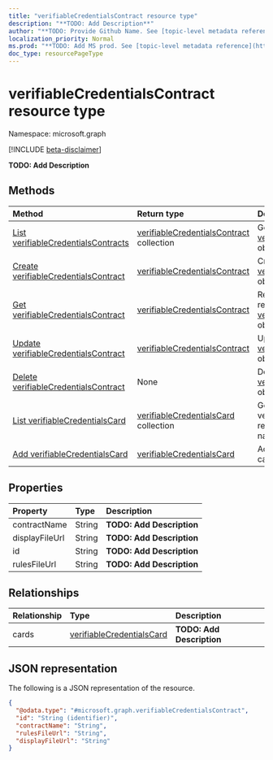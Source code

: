 ```yaml
---
title: "verifiableCredentialsContract resource type"
description: "**TODO: Add Description**"
author: "**TODO: Provide Github Name. See [topic-level metadata reference](https://msgo.azurewebsites.net/add/document/guidelines/metadata.html#topic-level-metadata)**"
localization_priority: Normal
ms.prod: "**TODO: Add MS prod. See [topic-level metadata reference](https://msgo.azurewebsites.net/add/document/guidelines/metadata.html#topic-level-metadata)**"
doc_type: resourcePageType
---
```


# verifiableCredentialsContract resource type

Namespace: microsoft.graph

[!INCLUDE [beta-disclaimer](../../includes/beta-disclaimer.md)]

**TODO: Add Description**

## Methods
|Method|Return type|Description|
|:---|:---|:---|
|[List verifiableCredentialsContracts](../api/verifiablecredentialscontract-list.md)|[verifiableCredentialsContract](../resources/verifiablecredentialscontract.md) collection|Get a list of the [verifiableCredentialsContract](../resources/verifiablecredentialscontract.md) objects and their properties.|
|[Create verifiableCredentialsContract](../api/verifiablecredentialscontract-create.md)|[verifiableCredentialsContract](../resources/verifiablecredentialscontract.md)|Create a new [verifiableCredentialsContract](../resources/verifiablecredentialscontract.md) object.|
|[Get verifiableCredentialsContract](../api/verifiablecredentialscontract-get.md)|[verifiableCredentialsContract](../resources/verifiablecredentialscontract.md)|Read the properties and relationships of a [verifiableCredentialsContract](../resources/verifiablecredentialscontract.md) object.|
|[Update verifiableCredentialsContract](../api/verifiablecredentialscontract-update.md)|[verifiableCredentialsContract](../resources/verifiablecredentialscontract.md)|Update the properties of a [verifiableCredentialsContract](../resources/verifiablecredentialscontract.md) object.|
|[Delete verifiableCredentialsContract](../api/verifiablecredentialscontract-delete.md)|None|Deletes a [verifiableCredentialsContract](../resources/verifiablecredentialscontract.md) object.|
|[List verifiableCredentialsCard](../api/verifiablecredentialscontract-list-cards.md)|[verifiableCredentialsCard](../resources/verifiablecredentialscard.md) collection|Get the verifiableCredentialsCard resources from the cards navigation property.|
|[Add verifiableCredentialsCard](../api/verifiablecredentialscontract-post-cards.md)|[verifiableCredentialsCard](../resources/verifiablecredentialscard.md)|Add cards by posting to the cards collection.|

## Properties
|Property|Type|Description|
|:---|:---|:---|
|contractName|String|**TODO: Add Description**|
|displayFileUrl|String|**TODO: Add Description**|
|id|String|**TODO: Add Description**|
|rulesFileUrl|String|**TODO: Add Description**|

## Relationships
|Relationship|Type|Description|
|:---|:---|:---|
|cards|[verifiableCredentialsCard](../resources/verifiablecredentialscard.md)|**TODO: Add Description**|

## JSON representation
The following is a JSON representation of the resource.
<!-- {
  "blockType": "resource",
  "keyProperty": "id",
  "@odata.type": "microsoft.graph.verifiableCredentialsContract",
  "openType": false
}
-->
``` json
{
  "@odata.type": "#microsoft.graph.verifiableCredentialsContract",
  "id": "String (identifier)",
  "contractName": "String",
  "rulesFileUrl": "String",
  "displayFileUrl": "String"
}
```

